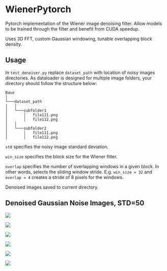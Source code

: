 # WienerPytorch
Pytorch implementation of the Wiener image denoising filter. Allow models to be trained through the filter and benefit from CUDA speedup. 

Uses 3D FFT, custom Gaussian windowing,  tunable overlapping block density. 

## Usage
In `test_denoiser.py` replace `dataset_path` with location of noisy images directories. As dataloader is designed for multiple image folders, your directory should follow the structure below: 
```
Base
│
└───dataset_path
│   │
│   └───subfolder1
│       │   file111.png
│       │   file112.png
│   │   
│   └───subfolder2
│       │   file111.png
│       │   file112.png
```

`std` specifies the noisy image standard deviation.

`win_size` specifies the block size for the Wiener filter.

`overlap` specifies the number of overlapping windows in a given block. In other words, selects the sliding window stride. E.g. `win_size = 32` and `overlap = 4`  creates a stride of 8 pixels for the windows.

Denoised images saved to current directory.

## Denoised Gaussian Noise Images, STD=50 
![
](images/13_noisy.png)

![
](images/13_denoise.png)

![
](images/5_noisy.png)

![
](images/5_denoise.png)

![
](images/34_noisy.png)

![
](images/34_denoise.png)